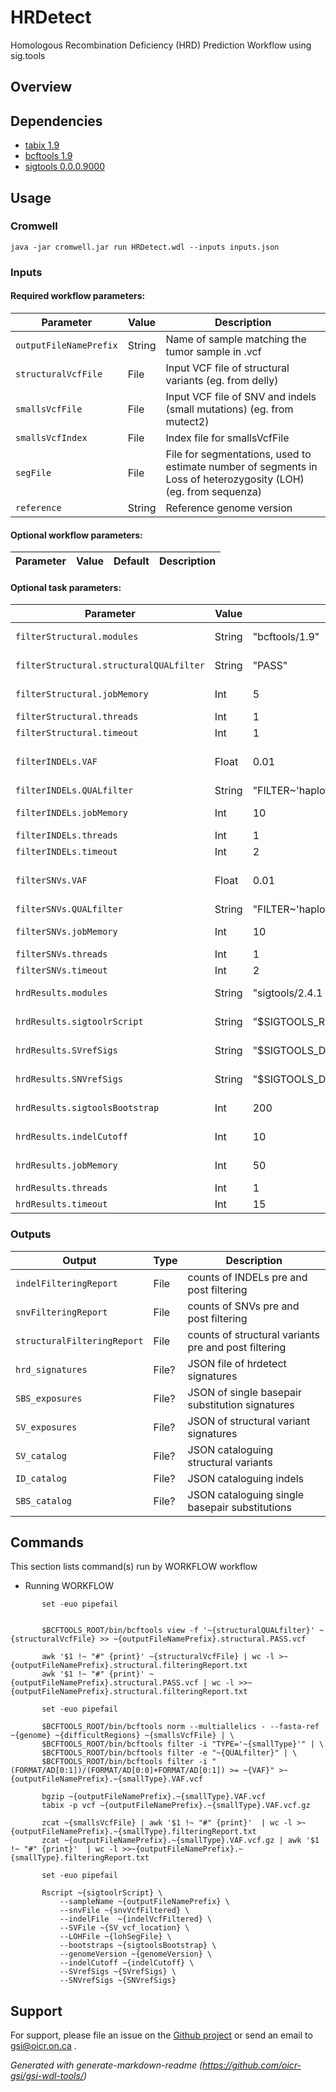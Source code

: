 # HRDetect

Homologous Recombination Deficiency (HRD) Prediction Workflow using sig.tools

## Overview

## Dependencies

* [tabix 1.9](http://www.htslib.org/doc/tabix.html)
* [bcftools 1.9](https://samtools.github.io/bcftools/bcftools.html)
* [sigtools 0.0.0.9000](https://github.com/Nik-Zainal-Group/signature.tools.lib)


## Usage

### Cromwell
```
java -jar cromwell.jar run HRDetect.wdl --inputs inputs.json
```

### Inputs

#### Required workflow parameters:
Parameter|Value|Description
---|---|---
`outputFileNamePrefix`|String|Name of sample matching the tumor sample in .vcf
`structuralVcfFile`|File|Input VCF file of structural variants (eg. from delly)
`smallsVcfFile`|File|Input VCF file of SNV and indels (small mutations) (eg. from mutect2)
`smallsVcfIndex`|File|Index file for smallsVcfFile
`segFile`|File|File for segmentations, used to estimate number of segments in Loss of heterozygosity (LOH) (eg. from sequenza)
`reference`|String|Reference genome version


#### Optional workflow parameters:
Parameter|Value|Default|Description
---|---|---|---


#### Optional task parameters:
Parameter|Value|Default|Description
---|---|---|---
`filterStructural.modules`|String|"bcftools/1.9"|Required environment modules
`filterStructural.structuralQUALfilter`|String|"PASS"|filter for filter calls to keep, eg. PASS
`filterStructural.jobMemory`|Int|5|Memory allocated for this job (GB)
`filterStructural.threads`|Int|1|Requested CPU threads
`filterStructural.timeout`|Int|1|Hours before task timeout
`filterINDELs.VAF`|Float|0.01|minimum variant allele frequency to retain variant
`filterINDELs.QUALfilter`|String|"FILTER~'haplotype' | FILTER~'clustered_events' | FILTER~'multiallelic' | FILTER~'slippage' |FILTER~'weak_evidence' | FILTER~'strand_bias' | FILTER~'position' | FILTER~'normal_artifact' |  FILTER~'map_qual' | FILTER~'germline' | FILTER~'fragment' | FILTER~'contamination' | FILTER~'base_qual'"|filter for filter calls to remove, eg. FILTER~'weak_evidence' | FILTER~'strand_bias' 
`filterINDELs.jobMemory`|Int|10|Memory allocated for this job (GB)
`filterINDELs.threads`|Int|1|Requested CPU threads
`filterINDELs.timeout`|Int|2|Hours before task timeout
`filterSNVs.VAF`|Float|0.01|minimum variant allele frequency to retain variant
`filterSNVs.QUALfilter`|String|"FILTER~'haplotype' | FILTER~'clustered_events' | FILTER~'multiallelic' | FILTER~'slippage' |FILTER~'weak_evidence' | FILTER~'strand_bias' | FILTER~'position' | FILTER~'normal_artifact' |  FILTER~'map_qual' | FILTER~'germline' | FILTER~'fragment' | FILTER~'contamination' | FILTER~'base_qual'"|filter for filter calls to remove, eg. FILTER~'weak_evidence' | FILTER~'strand_bias' 
`filterSNVs.jobMemory`|Int|10|Memory allocated for this job (GB)
`filterSNVs.threads`|Int|1|Requested CPU threads
`filterSNVs.timeout`|Int|2|Hours before task timeout
`hrdResults.modules`|String|"sigtools/2.4.1 sigtools-data/1.0 sigtools-rscript/1.0"|Required environment modules
`hrdResults.sigtoolrScript`|String|"$SIGTOOLS_RSCRIPT_ROOT/sigTools_runthrough.R"|.R script containing sigtools
`hrdResults.SVrefSigs`|String|"$SIGTOOLS_DATA_ROOT/RefSigv0_Rearr.tsv"|reference signatures for SVs
`hrdResults.SNVrefSigs`|String|"$SIGTOOLS_DATA_ROOT/COSMIC_v1_SBS_GRCh38.txt"|reference signatures for SNVs
`hrdResults.sigtoolsBootstrap`|Int|200|Number of bootstraps for sigtools
`hrdResults.indelCutoff`|Int|10|minimum number of indels to run analysis
`hrdResults.jobMemory`|Int|50|Memory allocated for this job (GB)
`hrdResults.threads`|Int|1|Requested CPU threads
`hrdResults.timeout`|Int|15|Hours before task timeout


### Outputs

Output | Type | Description
---|---|---
`indelFilteringReport`|File|counts of INDELs pre and post filtering
`snvFilteringReport`|File|counts of SNVs pre and post filtering
`structuralFilteringReport`|File|counts of structural variants pre and post filtering
`hrd_signatures`|File?|JSON file of hrdetect signatures
`SBS_exposures`|File?|JSON of single basepair substitution signatures
`SV_exposures`|File?|JSON of structural variant signatures
`SV_catalog`|File?|JSON cataloguing structural variants
`ID_catalog`|File?|JSON cataloguing indels
`SBS_catalog`|File?|JSON cataloguing  single basepair substitutions


## Commands
 This section lists command(s) run by WORKFLOW workflow
 
 * Running WORKFLOW
 
 ```
 		set -euo pipefail
 
 
 		$BCFTOOLS_ROOT/bin/bcftools view -f '~{structuralQUALfilter}' ~{structuralVcfFile} >> ~{outputFileNamePrefix}.structural.PASS.vcf
 
 		awk '$1 !~ "#" {print}' ~{structuralVcfFile} | wc -l >~{outputFileNamePrefix}.structural.filteringReport.txt
 		awk '$1 !~ "#" {print}' ~{outputFileNamePrefix}.structural.PASS.vcf | wc -l >>~{outputFileNamePrefix}.structural.filteringReport.txt
 
 ```
 ```
 		set -euo pipefail
 
 		$BCFTOOLS_ROOT/bin/bcftools norm --multiallelics - --fasta-ref ~{genome} ~{difficultRegions} ~{smallsVcfFile} | \
 		$BCFTOOLS_ROOT/bin/bcftools filter -i "TYPE='~{smallType}'" | \
 		$BCFTOOLS_ROOT/bin/bcftools filter -e "~{QUALfilter}" | \
 		$BCFTOOLS_ROOT/bin/bcftools filter -i "(FORMAT/AD[0:1])/(FORMAT/AD[0:0]+FORMAT/AD[0:1]) >= ~{VAF}" >~{outputFileNamePrefix}.~{smallType}.VAF.vcf
 
 		bgzip ~{outputFileNamePrefix}.~{smallType}.VAF.vcf
 		tabix -p vcf ~{outputFileNamePrefix}.~{smallType}.VAF.vcf.gz
 
 		zcat ~{smallsVcfFile} | awk '$1 !~ "#" {print}'  | wc -l >~{outputFileNamePrefix}.~{smallType}.filteringReport.txt
 		zcat ~{outputFileNamePrefix}.~{smallType}.VAF.vcf.gz | awk '$1 !~ "#" {print}'  | wc -l >>~{outputFileNamePrefix}.~{smallType}.filteringReport.txt
 
 ```
 ```
 		set -euo pipefail
 
 		Rscript ~{sigtoolrScript} \
 			--sampleName ~{outputFileNamePrefix} \
 			--snvFile ~{snvVcfFiltered} \
 			--indelFile  ~{indelVcfFiltered} \
 			--SVFile ~{SV_vcf_location} \
 			--LOHFile ~{lohSegFile} \
 			--bootstraps ~{sigtoolsBootstrap} \
 			--genomeVersion ~{genomeVersion} \
 			--indelCutoff ~{indelCutoff} \
 			--SVrefSigs ~{SVrefSigs} \
 			--SNVrefSigs ~{SNVrefSigs}
 
 ```
 ## Support

For support, please file an issue on the [Github project](https://github.com/oicr-gsi) or send an email to gsi@oicr.on.ca .

_Generated with generate-markdown-readme (https://github.com/oicr-gsi/gsi-wdl-tools/)_
